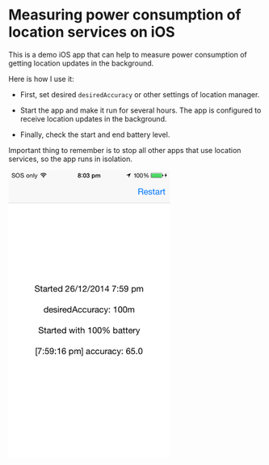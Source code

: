 # Measuring power consumption of location services on iOS

This is a demo iOS app that can help to measure power consumption of getting location updates in the background.

Here is how I use it:

* First, set desired `desiredAccuracy` or other settings of location manager.

* Start the app and make it run for several hours. The app is configured to receive location updates in the background.

* Finally, check the start and end battery level.

Important thing to remember is to stop all other apps that use location services, so the app runs in isolation.

<img src="https://raw.githubusercontent.com/evgenyneu/ios-core-location-battery-meter/master/graphics/ios-core-location-power-consumption.png" alt="Core location power consumption meter" width="320">

